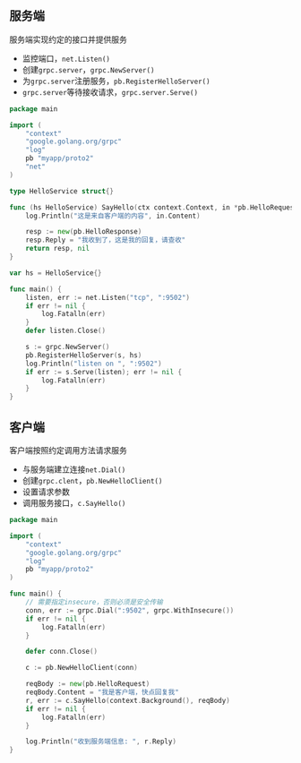 ## 服务端
服务端实现约定的接口并提供服务
- 监控端口，`net.Listen()`
- 创建`grpc.server`，`grpc.NewServer()`
- 为`grpc.server`注册服务，`pb.RegisterHelloServer()`
- `grpc.server`等待接收请求，`grpc.server.Serve()`
```go
package main

import (
	"context"
	"google.golang.org/grpc"
	"log"
	pb "myapp/proto2"
	"net"
)

type HelloService struct{}

func (hs HelloService) SayHello(ctx context.Context, in *pb.HelloRequest) (*pb.HelloResponse, error) {
	log.Println("这是来自客户端的内容", in.Content)

	resp := new(pb.HelloResponse)
	resp.Reply = "我收到了，这是我的回复，请查收"
	return resp, nil
}

var hs = HelloService{}

func main() {
	listen, err := net.Listen("tcp", ":9502")
	if err != nil {
		log.Fatalln(err)
	}
	defer listen.Close()

	s := grpc.NewServer()
	pb.RegisterHelloServer(s, hs)
	log.Println("listen on ", ":9502")
	if err := s.Serve(listen); err != nil {
		log.Fatalln(err)
	}
}
```

## 客户端
客户端按照约定调用方法请求服务
- 与服务端建立连接`net.Dial()`
- 创建`grpc.clent`，`pb.NewHelloClient()`
- 设置请求参数
- 调用服务接口，`c.SayHello()`
```go
package main

import (
	"context"
	"google.golang.org/grpc"
	"log"
	pb "myapp/proto2"
)

func main() {
	// 需要指定insecure，否则必须是安全传输
	conn, err := grpc.Dial(":9502", grpc.WithInsecure())
	if err != nil {
		log.Fatalln(err)
	}

	defer conn.Close()

	c := pb.NewHelloClient(conn)

	reqBody := new(pb.HelloRequest)
	reqBody.Content = "我是客户端，快点回复我"
	r, err := c.SayHello(context.Background(), reqBody)
	if err != nil {
		log.Fatalln(err)
	}

	log.Println("收到服务端信息: ", r.Reply)
}
```


